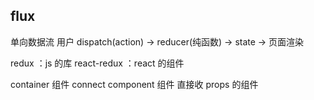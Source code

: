 ## flux
单向数据流
用户 dispatch(action) -> reducer(纯函数) -> state -> 页面渲染

redux       ：js 的库
react-redux ：react 的组件

container 组件 connect
component 组件 直接收 props 的组件